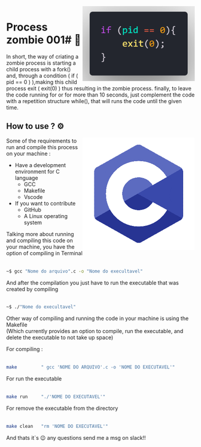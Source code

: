 <img src="../image/code.png" align="right" width="300">

# Process zombie 001# :zombie:

In short, the way of criating a zombie process is starting a child process with a fork() and, through a condition ( if ( pid == 0 ) ),making this child process exit ( exit(0) ) thus resulting in the zombie process. finally, to leave the code running for or for more than 10 seconds, just complement the code with a repetition structure while(), that will runs the code until the given time.

## How to use ? :gear:
<img src="../image/C-logo-editado.png" align="right" width="300">

Some of the requirements to run and compile this process on your machine :

* Have a development environment for C language
    * GCC
    * Makefile
    * Vscode
* If you want to contribute 
    * GitHub
    * A Linux operating system 

Talking more about running and compiling this code on your machine, you have the option of compiling in Terminal 

```bash

~$ gcc "Nome do arquivo".c -o "Nome do execultavel"

```

And after the compilation you just have to run the executable that was created by compiling

```bash

~$ ./"Nome do execultavel"

```

Other way of compiling and running the code in your machine is using the Makefile <br>
(Which currently provides an option to compile, run the executable, and delete the executable to not take up space)

For compiling :
```bash

make         " gcc 'NOME DO ARQUIVO'.c -o 'NOME DO EXECUTAVEL'" 

```
For run the executable
```bash

make run     "./'NOME DO EXECUTAVEL'"

```
For remove the executable from the directory
```bash

make clean   "rm 'NOME DO EXECUTAVEL'"

```
And thats it`s :wink: any questions send me a msg on slack!!
